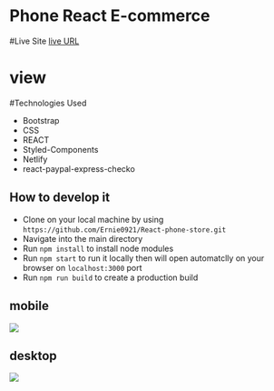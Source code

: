 # Phone React E-commerce

#Live Site
[live URL](https://phone-store-e-commerce.netlify.app/)
# view 

#Technologies Used
- Bootstrap
- CSS
- REACT
- Styled-Components
- Netlify
- react-paypal-express-checko

## How to develop it

- Clone on your local machine by using `https://github.com/Ernie0921/React-phone-store.git`
- Navigate into the main directory
- Run `npm install` to install node modules
- Run `npm start` to run it locally then will open automatclly on your browser on `localhost:3000` port
- Run `npm run build` to create a production build


## mobile
![](./public/mobile-phone.gif)

## desktop
![](./public/desktop.gif)













